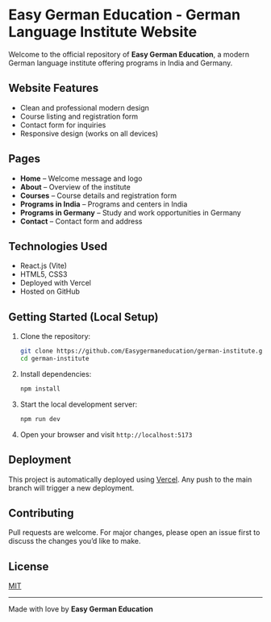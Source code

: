 # Easy German Education - German Language Institute Website

Welcome to the official repository of **Easy German Education**, a modern German language institute offering programs in India and Germany.

## Website Features

- Clean and professional modern design
- Course listing and registration form
- Contact form for inquiries
- Responsive design (works on all devices)

## Pages

- **Home** – Welcome message and logo
- **About** – Overview of the institute
- **Courses** – Course details and registration form
- **Programs in India** – Programs and centers in India
- **Programs in Germany** – Study and work opportunities in Germany
- **Contact** – Contact form and address

## Technologies Used

- React.js (Vite)
- HTML5, CSS3
- Deployed with Vercel
- Hosted on GitHub

## Getting Started (Local Setup)

1. Clone the repository:
   ```bash
   git clone https://github.com/Easygermaneducation/german-institute.git
   cd german-institute
   ```

2. Install dependencies:
   ```bash
   npm install
   ```

3. Start the local development server:
   ```bash
   npm run dev
   ```

4. Open your browser and visit `http://localhost:5173`

## Deployment

This project is automatically deployed using [Vercel](https://vercel.com). Any push to the main branch will trigger a new deployment.

## Contributing

Pull requests are welcome. For major changes, please open an issue first to discuss the changes you’d like to make.

## License

[MIT](LICENSE)

---

Made with love by **Easy German Education**
